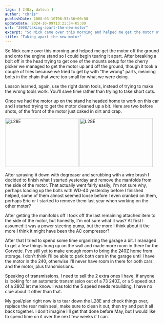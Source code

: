 ```yaml
---
tags: [ 240z, datsun ]
author: "chris"
publishDate: 2008-03-10T08:53:36+00:00
updateDate: 2024-10-09T13:21:54-05:00
url: "2008/taking-apart-the-new-motor"
excerpt: "So Nick came over this morning and helped me get the motor off the ground and onto the engine stand"
title: "Taking apart the new motor"
---
```


So Nick came over this morning and helped me get the motor off the ground and onto the engine stand so I could begin tearing it apart. After breaking a bolt off in the head trying to get one of the mounts setup for the cherry picker we managed to get the motor up and off the ground, though it took a couple of tries because we tried to get by with "the wrong" parts, meaning bolts in the chain that were too small for what we were doing.

Lesson learned, again, use the right damn tools, instead of trying to make the wrong tools work. You'll save time rather than trying to take short cuts.

Once we had the motor up on the stand he headed home to work on this car and I started trying to get the motor cleaned up a bit. Here are two before shots, of the front of the motor just caked in dirt and crap.

<span class="photo_container pc_m"><a title="L28E" href="https://www.flickr.com/photos/chammond/2321885405/"><img class="pc_img" height="160" alt="L28E" src="https://farm4.static.flickr.com/3170/2321885405_288c8607c0_m.jpg" width="240" /></a></span> <span class="photo_container pc_m"><a title="L28E" href="https://www.flickr.com/photos/chammond/2321882971/"><img class="pc_img" height="160" alt="L28E" src="https://farm3.static.flickr.com/2168/2321882971_558c29e1c9_m.jpg" width="240" /></a></span>

After spraying it down with degreaser and scrubbing with a wire brush I decided to finish what I started yesterday and remove the manfolds from the side of the motor. That actually went fairly easily, I'm not sure why, perhaps loading up the bolts with WD-40 yesterday before I finished helped, some of them almost seemed loose before I even cranked on them, perhaps Eric or I started to remove them last year when working on the other motor?

After getting the manifolds off I took off the last remaining attached item to the side of the motor, but honestly, I'm not sure what it was? At first I assumed it was a power steering pump, but the more I think about it the more I think it might have been the AC compressor?

After that I tried to spend some time organizing the garage a bit. I managed to get a few things hung up on the wall and made more room in there for the Corvette. I've still yet to make enough room to bring the 240Z home from storage. I don't think I'll be able to park both cars in the garage until I have the motor in the 240, otherwise I'll never have room in there for both cars and the motor, plus transmissions.

Speaking of transmissions, I need to sell the 2 extra ones I have, if anyone is looking for an automatic transmission out of a 73 240Z, or a 5 speed out of a 280Z let me know. I was told the 5 speed needs rebuilding, I have no clue about it other than that.

My goal/plan right now is to tear down the L28E and check things over, replace the rear main seal, make sure to clean it out, then try and put it all back together. I don't imagine I'll get that done before May, but I would like to spend time on it over the next few weeks if I can.
